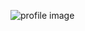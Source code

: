 ![profile image](https://avatars.githubusercontent.com/u/71084481?s=400&u=f5d42e337776a744cb436613a97b1fc8c5c74a31&v=4)
